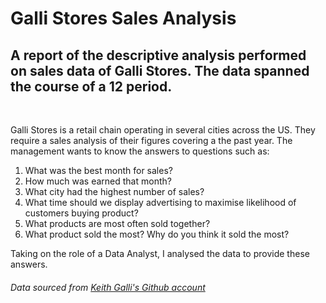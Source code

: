 # Galli Stores Sales Analysis

## A report of the descriptive analysis performed on sales data of Galli Stores. The data spanned the course of a 12 period.
<br>

Galli Stores is a retail chain operating in several cities across the US. They require a sales analysis of their figures covering a the past year. The management wants to know the answers to questions such as:
1. What was the best month for sales? 
2. How much was earned that month?
3. What city had the highest number of sales?
4. What time should we display advertising to maximise likelihood of customers buying product?
5. What products are most often sold together?
6. What product sold the most? Why do you think it sold the most?

 Taking on the role of a Data Analyst, I analysed the data to provide these answers. 







###### Data sourced from [Keith Galli's Github account](https://github.com/KeithGalli/Pandas-Data-Science-Tasks/tree/master/SalesAnalysis/Sales_Data)


